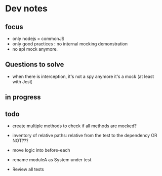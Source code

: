 # Dev notes

## focus

- only nodejs = commonJS
- only good practices : no internal mocking demonstration
- no api mock anymore.

## Questions to solve

- when there is interception, it's not a spy anymore it's a mock (at least with Jest)

## in progress



## todo

- create multiple methods to check if all methods are mocked?
- inventory of relative paths: relative from the test to the dependency OR NOT???

- move logic into before-each


- rename moduleA as System under test
- Review all tests
